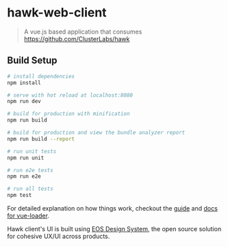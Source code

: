 # hawk-web-client

> A vue.js based application that consumes https://github.com/ClusterLabs/hawk

## Build Setup

``` bash
# install dependencies
npm install

# serve with hot reload at localhost:8080
npm run dev

# build for production with minification
npm run build

# build for production and view the bundle analyzer report
npm run build --report

# run unit tests
npm run unit

# run e2e tests
npm run e2e

# run all tests
npm test
```

For detailed explanation on how things work, checkout the [guide](http://vuejs-templates.github.io/webpack/) and [docs for vue-loader](http://vuejs.github.io/vue-loader).

Hawk client's UI is built using [EOS Design System](https://www.eosdesignsystem.com/), the open source solution for cohesive UX/UI across products.
